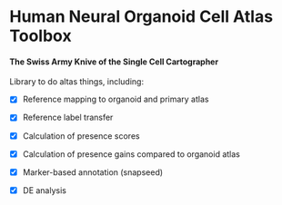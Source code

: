 # Human Neural Organoid Cell Atlas Toolbox
#### The Swiss Army Knive of the Single Cell Cartographer

Library to do altas things, including:

- [x] Reference mapping to organoid and primary atlas
- [x] Reference label transfer
- [x] Calculation of presence scores
- [x] Calculation of presence gains compared to organoid atlas
- [x] Marker-based annotation (snapseed)
- [x] DE analysis

